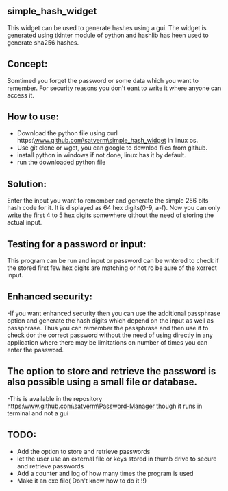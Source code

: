 ## simple_hash_widget
This widget can be used to generate hashes  using a gui.
The widget is generated using tkinter module of python and hashlib has heen used to generate sha256 hashes.
## Concept:
Somtimed you forget the password or some data which you want to remember.
For security reasons you don't eant to write it where anyone can access it.
## How to use:
 - Download the python file using curl https:\\www.github.com\satverm\simple_hash_widget in linux os.
 - Use git clone or wget, you can google to downlod files from github.
 - install python in windows if not done, linux has it by default. 
 - run the downloaded python file
## Solution:
Enter the input you want to remember and generate the simple 256 bits hash code for it.
It is displayed as 64 hex digits(0-9, a-f).
Now you can only write the first 4 to 5 hex digits somewhere qithout the need of storing the actual input.
## Testing for a password or input:
This program can be run and input or password can be wntered to check if the stored first few hex digits are matching or not ro be aure of the xorrect input.
## Enhanced security:
-If you want enhanced security then you can use the additional passphrase option and generate the hash digits which depend on the input as well as passphrase. 
Thus you can remember the passphrase and then use it to check dor the correct password without the need of using directly in any application where there may be limitations on number of times you can enter the password. 
## The option to store and retrieve the password is also possible using a small file or database.
-This is available in the repository https:\\www.github.com\satverm\Password-Manager though it runs in terminal and not a gui
## TODO:
- Add the option to store and retrieve passwords 
- let the user use an external file or keys stored in thumb drive to secure and retrieve passwords
- Add a counter and log of how many times the program is used 
- Make it an exe file( Don't know how to do it !!)
